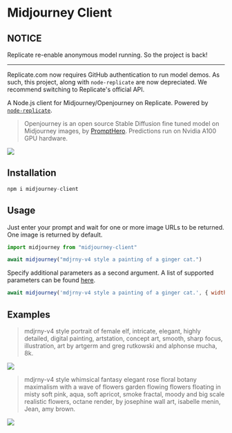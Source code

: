 # Midjourney Client

## NOTICE

Replicate re-enable anonymous model running. So the project is back!

---

Replicate.com now requires GitHub authentication to run model demos. As such, this project, along with `node-replicate` are now depreciated. We recommend switching to Replicate's official API.


A Node.js client for Midjourney/Openjourney on Replicate. Powered by [`node-replicate`](https://npmjs.com/node-replicate).

> Openjourney is an open source Stable Diffusion fine tuned model on Midjourney images, by [PromptHero](https://prompthero.com/). Predictions run on Nvidia A100 GPU hardware.

<img src='https://github.com/oelin/midjourney-client/blob/main/images/elf.png'>


## Installation

```js
npm i midjourney-client
```


## Usage

Just enter your prompt and wait for one or more image URLs to be returned. One image is returned by default.

```js
import midjourney from "midjourney-client"
```

```js
await midjourney("mdjrny-v4 style a painting of a ginger cat.")
```

Specify additional parameters as a second argument. A list of supported parameters can be found [here](https://replicate.com/prompthero/openjourney/api#inputs).

```js
await midjourney('mdjrny-v4 style a painting of a ginger cat.', { width: 1024 })
```


## Examples

> mdjrny-v4 style portrait of female elf, intricate, elegant, highly detailed, digital painting, artstation, concept art, smooth, sharp focus, illustration, art by artgerm and greg rutkowski and alphonse mucha, 8k.

<img src='https://github.com/oelin/midjourney-client/blob/main/images/elf2.png'>

> mdjrny-v4 style whimsical fantasy elegant rose floral botany maximalism with a wave of flowers garden flowing flowers floating in misty soft pink, aqua, soft apricot, smoke fractal, moody and big scale realistic flowers, octane render, by josephine wall art, isabelle menin, Jean, amy brown.

<img src='https://github.com/oelin/midjourney-client/blob/main/images/flowers.png'>
